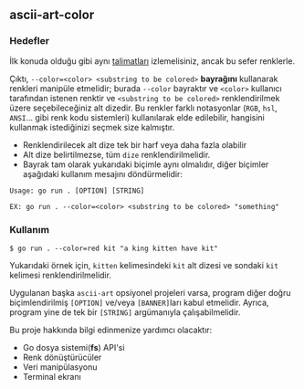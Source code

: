 ## ascii-art-color

### Hedefler

İlk konuda olduğu gibi aynı [talimatları](../README.md) izlemelisiniz, ancak bu sefer renklerle.

Çıktı, `--color=<color> <substring to be colored>` **bayrağını** kullanarak renkleri manipüle etmelidir; burada `--color` bayraktır ve `<color>` kullanıcı tarafından istenen renktir ve `<substring to be colored>` renklendirilmek üzere seçebileceğiniz alt dizedir. Bu renkler farklı notasyonlar (`RGB`, `hsl`, `ANSI`... gibi renk kodu sistemleri) kullanılarak elde edilebilir, hangisini kullanmak istediğinizi seçmek size kalmıştır.

- Renklendirilecek alt dize tek bir harf veya daha fazla olabilir
- Alt dize belirtilmezse, tüm `dize` renklendirilmelidir.
- Bayrak tam olarak yukarıdaki biçimle aynı olmalıdır, diğer biçimler aşağıdaki kullanım mesajını döndürmelidir:

```console
Usage: go run . [OPTION] [STRING]

EX: go run . --color=<color> <substring to be colored> "something"
```

### Kullanım
```shell
$ go run . --color=red kit "a king kitten have kit"
```

Yukarıdaki örnek için, `kitten` kelimesindeki `kit` alt dizesi ve sondaki `kit` kelimesi renklendirilmelidir.

Uygulanan başka `ascii-art` opsiyonel projeleri varsa, program diğer doğru biçimlendirilmiş `[OPTION]` ve/veya `[BANNER]`ları kabul etmelidir.
Ayrıca, program yine de tek bir `[STRING]` argümanıyla çalışabilmelidir.

Bu proje hakkında bilgi edinmenize yardımcı olacaktır:

- Go dosya sistemi(**fs**) API'si
- Renk dönüştürücüler
- Veri manipülasyonu
- Terminal ekranı